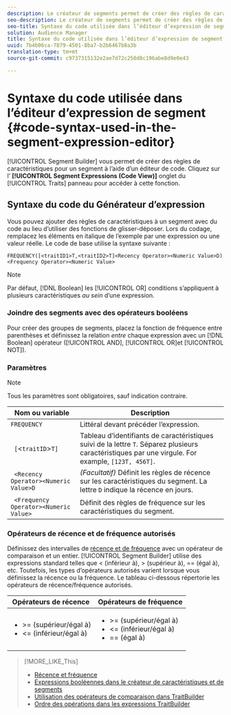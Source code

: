 ```yaml
---
description: Le créateur de segments permet de créer des règles de caractéristiques pour un segment à l’aide d’un éditeur de code. Cliquez sur l’onglet Expressions de segment (Affichage du code) dans le panneau Caractéristiques pour accéder à cette fonction.
seo-description: Le créateur de segments permet de créer des règles de caractéristiques pour un segment à l’aide d’un éditeur de code. Cliquez sur l’onglet Expressions de segment (Affichage du code) dans le panneau Caractéristiques pour accéder à cette fonction.
seo-title: Syntaxe du code utilisée dans l’éditeur d’expression de segment
solution: Audience Manager
title: Syntaxe du code utilisée dans l’éditeur d’expression de segment
uuid: 7b4b06ca-7879-4501-8ba7-b2b6467b8a3b
translation-type: tm+mt
source-git-commit: c9737315132e2ae7d72c250d8c196abe8d9e0e43

---
```



# Syntaxe du code utilisée dans l’éditeur d’expression de segment {#code-syntax-used-in-the-segment-expression-editor}

[!UICONTROL Segment Builder] vous permet de créer des règles de caractéristiques pour un segment à l’aide d’un éditeur de code. Cliquez sur l’ **[!UICONTROL Segment Expressions (Code View)]** onglet du [!UICONTROL Traits] panneau pour accéder à cette fonction.

## Syntaxe du code du Générateur d’expression

Vous pouvez ajouter des règles de caractéristiques à un segment avec du code au lieu d’utiliser des fonctions de glisser-déposer. Lors du codage, remplacez les éléments en italique de l’exemple par une expression ou une valeur réelle. Le code de base utilise la syntaxe suivante :

```
FREQUENCY([<traitID1>T,<traitID2>T]<Recency Operator><Numeric Value>D)
<Frequency Operator><Numeric Value>
```

>[!NOTE]
>
>Par défaut, [!DNL Boolean] les [!UICONTROL OR] conditions s’appliquent à plusieurs caractéristiques *au sein* d’une expression.

### Joindre des segments avec des opérateurs booléens

Pour créer des groupes de segments, placez la fonction de fréquence entre parenthèses et définissez la relation *entre* chaque expression avec un [!DNL Boolean] opérateur ([!UICONTROL AND], [!UICONTROL OR]et [!UICONTROL NOT]).

### Paramètres

>[!NOTE]
>
>Tous les paramètres sont obligatoires, sauf indication contraire.

| Nom ou variable | Description |
|---|---|
| `FREQUENCY` | Littéral devant précéder l’expression. |
| ` [`&lt;`traitID`&gt;`T]` | Tableau d’identifiants de caractéristiques suivi de la lettre `T`. Séparez plusieurs caractéristiques par une virgule. For example, `[123T, 456T]`. |
| ` <Recency Operator><Numeric Value>D` | *(Facultatif)* Définit les règles de récence sur les caractéristiques du segment. La lettre `D` indique la récence en jours. |
| ` <Frequency Operator><Numeric Value>` | Définit des règles de fréquence sur les caractéristiques du segment. |

### Opérateurs de récence et de fréquence autorisés

Définissez des intervalles de [récence et de fréquence](../../features/segments/recency-and-frequency.md) avec un opérateur de comparaison et un entier. [!UICONTROL Segment Builder] utilise des expressions standard telles que &lt; (inférieur à), &gt; (supérieur à), == (égal à), etc. Toutefois, les types d’opérateurs autorisés varient lorsque vous définissez la récence ou la fréquence. Le tableau ci-dessous répertorie les opérateurs de récence/fréquence autorisés.

<table id="table_2F92617CB472442BA5639E24DB4E43D3"> 
 <thead> 
  <tr> 
   <th colname="col1" class="entry"> Opérateurs de récence </th> 
   <th colname="col2" class="entry"> Opérateurs de fréquence </th> 
  </tr> 
 </thead>
 <tbody> 
  <tr> 
   <td colname="col1"> 
    <ul id="ul_66D11A34097648A997BA5C6CCC38503A"> 
     <li id="li_EA0B607E58834E62B427C0B7626C2BD1">&gt;= (supérieur/égal à) </li> 
     <li id="li_CFE3D2DBEF424093A0497A70324D5B31">&lt;= (inférieur/égal à) </li> 
    </ul> </td> 
   <td colname="col2"> 
    <ul id="ul_A5A38BCD71B844F0B5FB28256069F87E"> 
     <li id="li_EA17C353214E4C2EA2B70169C94A2E53">&gt;= (supérieur/égal à) </li> 
     <li id="li_87CE5CCC6B44446BB2FD0AAD47712368">&lt;= (inférieur/égal à) </li> 
     <li id="li_7E922AEF3A524E78A18A9F6ECBF7460B">== (égal à) </li> 
    </ul> </td> 
  </tr> 
 </tbody> 
</table>

>[!MORE_LIKE_This]
>
>* [Récence et fréquence](../../features/segments/recency-and-frequency.md)
>* [Expressions booléennes dans le créateur de caractéristiques et de segments](../../reference/boolean-expressions-tsb.md)
>* [Utilisation des opérateurs de comparaison dans TraitBuilder](../../features/traits/trait-comparison-operators.md)
>* [Ordre des opérations dans les expressions TraitBuilder](../../features/traits/trait-operator-precedence.md)

